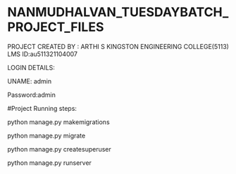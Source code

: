 # NANMUDHALVAN_TUESDAYBATCH_PROJECT_FILES

PROJECT CREATED BY : ARTHI S
                    KINGSTON ENGINEERING COLLEGE(5113)
                    LMS ID:au511321104007



LOGIN DETAILS:


UNAME: admin


Password:admin




#Project Running steps:

python manage.py makemigrations

python manage.py migrate

python manage.py createsuperuser

python manage.py runserver
